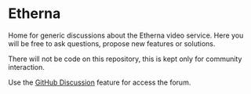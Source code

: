 # Etherna

Home for generic discussions about the Etherna video service. Here you will be free to ask questions, propose new features or solutions.

There will not be code on this repository, this is kept only for community interaction.

Use the [GitHub Discussion](https://github.com/Etherna/etherna/discussions) feature for access the forum.
